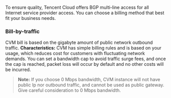 To ensure quality, Tencent Cloud offers BGP multi-line access for all Internet service provider access. You can choose a billing method that best fit your business needs.

### Bill-by-traffic

CVM bill is based on the gigabyte amount of public network outbound traffic.
**Characteristics:** CVM has simple billing rules and is based on your usage, which reduces cost for customers with fluctuating network demands. You can set a bandwidth cap to avoid traffic surge fees, and once the cap is reached, packet loss will occur by default and no other costs will be incurred.



>**Note:**
>If you choose 0 Mbps bandwidth, CVM instance will not have public Ip nor outbound traffic, and cannot be used as public gateway. Give careful consideration to 0 Mbps bandwidth.

<!--Now, you can take a further look at [Exclusive Network Billing]() and [Shared Network Billing]() based on the network type of your CVM.-->

